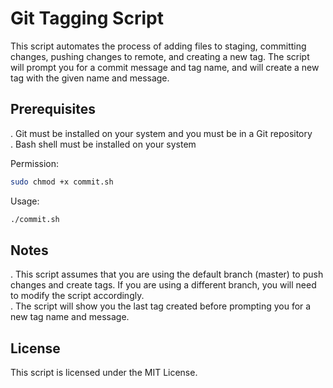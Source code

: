 # Git Tagging Script
This script automates the process of adding files to staging, committing changes, pushing changes to remote, and creating a new tag.
The script will prompt you for a commit message and tag name, and will create a new tag with the given name and message.

## Prerequisites
. Git must be installed on your system and you must be in a Git repository 
<br>
. Bash shell must be installed on your system

Permission: 
```sh
sudo chmod +x commit.sh
```
Usage: 
```sh
./commit.sh
```
## Notes
. This script assumes that you are using the default branch (master) to push changes and create tags. If you are using a different branch, you will need to modify the script accordingly.
<br>
. The script will show you the last tag created before prompting you for a new tag name and message.
## License
This script is licensed under the MIT License.
